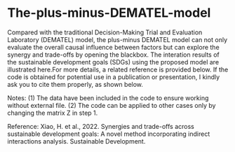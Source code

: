 # The-plus-minus-DEMATEL-model
Compared with the traditional Decision-Making Trial and Evaluation Laboratory (DEMATEL) model, the plus-minus DEMATEL model can not only evaluate the overall causal influence between factors but can explore the synergy and trade-offs by opening the blackbox. The interation results of the sustainable development goals (SDGs) using the proposed model are illustrated here.For more details, a related reference is provided below. If the code is obtained for potential use in a publication or presentation, I kindly ask you to cite them properly, as shown below.

Notes:
(1) The data have been included in the code to ensure working without external file. 
(2) The code can be applied to other cases only by changing the matrix Z in step 1.

Reference:
Xiao, H. et al., 2022. Synergies and trade-offs across sustainable development goals: A novel method incorporating indirect interactions analysis. Sustainable Development.


